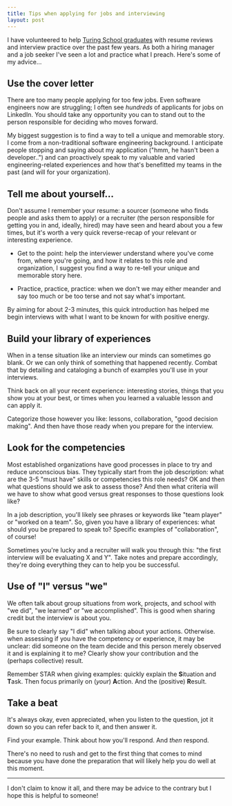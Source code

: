 ```yaml
---
title: Tips when applying for jobs and interviewing
layout: post
---
```


I have volunteered to help [Turing School graduates](https://turing.edu) with resume reviews and interview practice over the past few years. As both a hiring manager and a job seeker I've seen a lot and practice what I preach. Here's some of my advice...

## Use the cover letter

There are too many people applying for too few jobs. Even software engineers now are struggling; I often see _hundreds_ of applicants for jobs on LinkedIn. You should take any opportunity you can to stand out to the person responsible for deciding who moves forward.

My biggest suggestion is to find a way to tell a unique and memorable story. I come from a non-traditional software engineering background. I anticipate people stopping and saying about my application ("hmm, he hasn't been a developer..") and can proactively speak to my valuable and varied engineering-related experiences and how that's benefitted my teams in the past (and will for your organization).

## Tell me about yourself...

Don't assume I remember your resume: a sourcer (someone who finds people and asks them to apply) or a recruiter (the person responsible for getting you in and, ideally, hired) may have seen and heard about you a few times, but it's worth a very quick reverse-recap of your relevant or interesting experience.

- Get to the point: help the interviewer understand where you've come from, where you're going, and how it relates to this role and organization, I suggest you find a way to re-tell your unique and memorable story here.

- Practice, practice, practice: when we don't we may either meander and say too much or be too terse and not say what's important.

By aiming for about 2-3 minutes, this quick introduction has helped me begin interviews with what I want to be known for with positive energy.

## Build your library of experiences

When in a tense situation like an interview our minds can sometimes go blank. Or we can only think of something that happened recently. Combat that by detailing and cataloging a bunch of examples you'll use in your interviews.

Think back on all your recent experience: interesting stories, things that you show you at your best, or times when you learned a valuable lesson and can apply it.

Categorize those however you like: lessons, collaboration, "good decision making". And then have those ready when you prepare for the interview.

## Look for the competencies

Most established organizations have good processes in place to try and reduce unconscious bias. They typically start from the job description: what are the 3-5 "must have" skills or competencies this role needs? OK and then what questions should we ask to assess those? And then what criteria will we have to show what good versus great responses to those questions look like?

In a job description, you'll likely see phrases or keywords like "team player" or "worked on a team". So, given you have a library of experiences: what should you be prepared to speak to? Specific examples of "collaboration", of course!

Sometimes you're lucky and a recruiter will walk you through this: "the first interview will be evaluating X and Y". Take notes and prepare accordingly, they're doing everything they can to help you be successful.

## Use of "I" versus "we"

We often talk about group situations from work, projects, and school with "we did", "we learned" or "we accomplished". This is good when sharing credit but the interview is about you.

Be sure to clearly say "I did" when talking about your actions. Otherwise. when assessing if you have the competency or experience, it may be unclear: did someone on the team decide and this person merely observed it and is explaining it to me? Clearly show your contribution and the (perhaps collective) result.

Remember STAR when giving examples: quickly explain the **S**ituation and **T**ask. Then focus primarily on (_your_) **A**ction. And the (positive) **R**esult.

## Take a beat

It's always okay, even appreciated, when you listen to the question, jot it down so you can refer back to it, and then answer it. 

Find your example. Think about how you'll respond. And _then_ respond.

There's no need to rush and get to the first thing that comes to mind because you have done the preparation that will likely help you do well at this moment.

---

I don't claim to know it all, and there may be advice to the contrary but I hope this is helpful to someone!